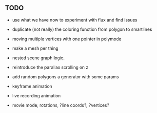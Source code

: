 TODO
-------

- use what we have now to experiment with flux and find issues

- duplicate (not really) the coloring function from polygon to smartlines
- moving multiple vertices with one pointer in polymode
- make a mesh per thing
- nested scene graph logic.

- reintroduce the parallax scrolling on z
- add random polygons a generator with some params
- keyframe animation
- live recording animation
- movie mode; rotations, ?line coords?, ?vertices?
